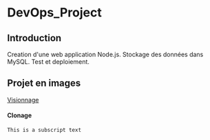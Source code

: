 # DevOps_Project
## Introduction
Creation d'une web application Node.js. Stockage des données dans MySQL. Test et deploiement.
## Projet en images
[Visionnage](ANNEX/ANNEXE.md)

#### Clonage
	This is a subscript text
